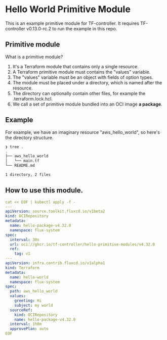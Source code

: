 # Hello World Primitive Module

This is an example primitive module for TF-controller.
It requires TF-controller v0.13.0-rc.2 to run the example in this repo.

## Primitive module

What is a primitive module? 

  1. It's a Terraform module that contains only a single resource.
  2. A Terraform primitive module must contains the "values" variable.
  3. The "values" variable must be an object with fields of option types.
  4. The module must be placed under a directory, which is named after the resource.
  5. The directory can optionally contain other files, for example the .terraform.lock.hcl.
  6. We call a set of primitive module bundled into an OCI image **a package**.

## Example

For example, we have an imaginary resource "aws_hello_world", so here's the directory structure.

```bash
❯ tree .
.
├── aws_hello_world
│   └── main.tf
└── README.md

1 directory, 2 files
```

## How to use this module.

```yaml
cat << EOF | kubectl apply -f -
---
apiVersion: source.toolkit.fluxcd.io/v1beta2
kind: OCIRepository
metadata:
  name: hello-package-v4.32.0
  namespace: flux-system
spec:
  interval: 30s
  url: oci://ghcr.io/tf-controller/hello-primitive-modules/v4.32.0
  ref:
    tag: v1
---
apiVersion: infra.contrib.fluxcd.io/v1alpha1
kind: Terraform
metadata:
  name: hello-world
  namespace: flux-system
spec:
  path: aws_hello_world
  values:
    greeting: Hi
    subject: my world
  sourceRef:
    kind: OCIRepository
    name: hello-package-v4.32.0
  interval: 1h0m
  approvePlan: auto
EOF
```
